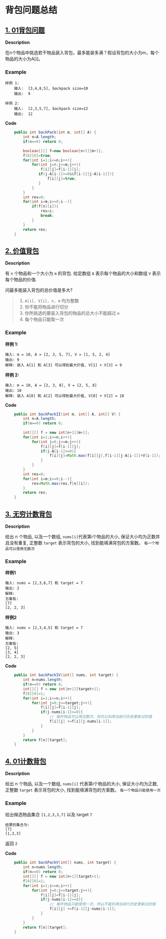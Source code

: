 # 背包问题总结

## [1. 01背包问题](https://www.lintcode.com/problem/backpack/description)

**Description**

在n个物品中挑选若干物品装入背包，最多能装多满？假设背包的大小为m，每个物品的大小为A[i]。

### Example

```
样例 1:
	输入:  [3,4,8,5], backpack size=10
	输出:  9

样例 2:
	输入:  [2,3,5,7], backpack size=12
	输出:  12	
```

**Code**

```java
    public int backPack(int m, int[] A) {
        int n=A.length;
        if(n==0) return 0;
        
        boolean[][] f=new boolean[n+1][m+1];
        f[0][0]=true;
        for(int i=1;i<=n;i++){
            for(int j=0;j<=m;j++){
                f[i][j]=f[i-1][j];
               if(j-A[i-1]>=0&&f[i-1][j-A[i-1]]){
                   f[i][j]=true;
               } 
            }
        }
        int res=0;
        for(int i=m;i>=0;i--){
            if(f[n][i]){
                res=i;
                break;
            }
        }
        return res;
    }
```

## [2. 价值背包](https://www.lintcode.com/problem/backpack-ii/description)

**Description**

有 `n` 个物品和一个大小为 `m` 的背包. 给定数组 `A` 表示每个物品的大小和数组 `V` 表示每个物品的价值.

问最多能装入背包的总价值是多大?

>1. `A[i], V[i], n, m` 均为整数
>2. 你不能将物品进行切分
>3. 你所挑选的要装入背包的物品的总大小不能超过 `m`
>4. 每个物品只能取一次

### Example

**样例 1:**

```
输入: m = 10, A = [2, 3, 5, 7], V = [1, 5, 2, 4]
输出: 9
解释: 装入 A[1] 和 A[3] 可以得到最大价值, V[1] + V[3] = 9 
```

**样例 2:**

```
输入: m = 10, A = [2, 3, 8], V = [2, 5, 8]
输出: 10
解释: 装入 A[0] 和 A[2] 可以得到最大价值, V[0] + V[2] = 10
```

**Code**

```java
    public int backPackII(int m, int[] A, int[] V) {
        int n=A.length;
        if(n==0) return 0;
        
        int[][] f = new int[n+1][m+1];
        for(int i=1;i<=n;i++){
            for(int j=0;j<=m;j++){
                f[i][j]=f[i-1][j];
                if(j-A[i-1]>=0){
                    f[i][j]=Math.max(f[i][j],f[i-1][j-A[i-1]]+V[i-1]);
                }
            }
        }
        int res=0;
        for(int i=m;i>=0;i--){
            res=Math.max(res,f[n][i]);
        }
        return res;
    }
```

## [3. 无穷计数背包](https://www.lintcode.com/problem/backpack-iv/description)

**Description**

给出 n 个物品, 以及一个数组, `nums[i]`代表第i个物品的大小, 保证大小均为正数并且没有重复, 正整数 `target` 表示背包的大小, 找到能填满背包的方案数。
 `每一个物品可以使用无数次`

### Example

**样例1**

```
输入: nums = [2,3,6,7] 和 target = 7
输出: 2
解释:
方案有: 
[7]
[2, 2, 3]
```

**样例2**

```
输入: nums = [2,3,4,5] 和 target = 7
输出: 3
解释:
方案有: 
[2, 5]
[3, 4]
[2, 2, 3]
```

**Code**

```java
    public int backPackIV(int[] nums, int target) {
        int n=nums.length;
        if(n==0) return 0;
        int[][] f = new int[n+1][target+1];
        f[0][0]=1;
        for(int i=1;i<=n;i++){
            for(int j=0;j<=target;j++){
                f[i][j]=f[i-1][j];
                if(j-nums[i-1]>=0){
                    // 每件物品可以用无数次，则可以利用当前行历史更新过的值
                    f[i][j] +=f[i][j-nums[i-1]];
                }
            }
        }
        return f[n][target];
    }
```

## [4. 01计数背包](https://www.lintcode.com/problem/backpack-v/description)

**Description**

给出 n 个物品, 以及一个数组, `nums[i]` 代表第i个物品的大小, 保证大小均为正数, 正整数 `target` 表示背包的大小, 找到能填满背包的方案数。
 `每一个物品只能使用一次`

### Example

给出候选物品集合 `[1,2,3,3,7]` 以及 target `7`

```
结果的集合为:
[7]
[1,3,3]
```

返回 `2`

**Code**

```java
    public int backPackV(int[] nums, int target) {
        int n=nums.length;
        if(n==0) return 0;
        int[][] f = new int[n+1][target+1];
        f[0][0]=1;
        for(int i=1;i<=n;i++){
            for(int j=0;j<=target;j++){
                f[i][j]=f[i-1][j];
                if(j-nums[i-1]>=0){
                    // 每件物品只能使用一次，所以不能利用当前行历史更新过的值
                    f[i][j] +=f[i-1][j-nums[i-1]];
                }
            }
        }
        return f[n][target];
    }
```

